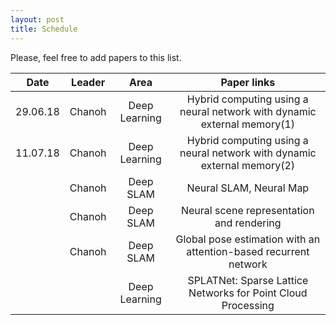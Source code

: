 ```yaml
---
layout: post
title: Schedule
---
```



Please, feel free to add papers to this list.

| Date          | Leader | Area          | Paper links |
| ------------- |:------:|:-----------------:|:-----------:|
|   29.06.18    | Chanoh | Deep Learning | Hybrid computing using a neural network with dynamic external memory(1) |
|   11.07.18    | Chanoh | Deep Learning | Hybrid computing using a neural network with dynamic external memory(2) |
|               | Chanoh | Deep SLAM     | Neural SLAM, Neural Map |
|               | Chanoh | Deep SLAM     | Neural scene representation and rendering |
|               | Chanoh | Deep SLAM     | Global pose estimation with an attention-based recurrent network |
|               |        | Deep Learning | SPLATNet: Sparse Lattice Networks for Point Cloud Processing |


